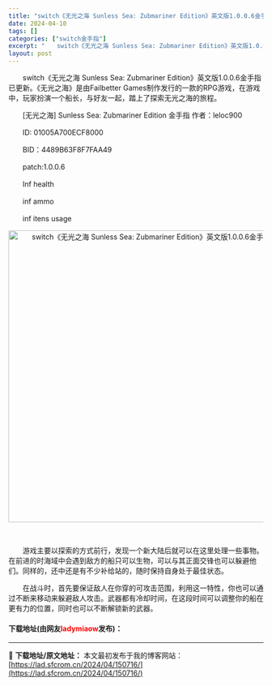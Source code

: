 ```yaml
---
title: "switch《无光之海 Sunless Sea: Zubmariner Edition》英文版1.0.0.6金手指下载"
date: 2024-04-10
tags: []
categories: ["switch金手指"]
excerpt: "　　switch《无光之海 Sunless Sea: Zubmariner Edition》英文版1.0.0.6金手指已更新。《无光之海》是由Failbetter Games制作发行的一款的RPG游戏，在游戏中，玩家扮演一个船长，与好友一起，踏上了探索无光之海的旅程。 　　[无光之海] Sunles&hellip;"
layout: post
---
```


 <p>　　switch《无光之海 Sunless Sea: Zubmariner Edition》英文版1.0.0.6金手指已更新。《无光之海》是由Failbetter Games制作发行的一款的RPG游戏，在游戏中，玩家扮演一个船长，与好友一起，踏上了探索无光之海的旅程。</p> <p>　　[无光之海] Sunless Sea: Zubmariner Edition 金手指 作者：leloc900</p> <p>　　ID: 01005A700ECF8000</p> <p>　　BID：4489B63F8F7FAA49</p> <p>　　patch:1.0.0.6</p> <p>　　Inf health</p> <p>　　inf ammo</p> <p>　　inf itens usage</p> <p align="center"><img align="" border="0" src="https://lad.sfcrom.cn/wp-content/uploads/2024/04/20240410_6615ecd388b54.webp" width="576" alt="switch《无光之海 Sunless Sea: Zubmariner Edition》英文版1.0.0.6金手指下载" /></p> <p align="center">&nbsp;</p> <p>　　游戏主要以探索的方式前行，发现一个新大陆后就可以在这里处理一些事物。在前进的时海域中会遇到敌方的船只可以生物，可以与其正面交锋也可以躲避他们。同样的，还中还是有不少补给站的，随时保持自身处于最佳状态。</p> <p>　　在战斗时，首先要保证敌人在你穿的可攻击范围，利用这一特性，你也可以通过不断来移动来躲避敌人攻击。武器都有冷却时间，在这段时间可以调整你的船在更有力的位置，同时也可以不断解锁新的武器。</p> <p><h4>下载地址(由网友<font color="red">ladymiaow</font>发布)：</h4></p> 

---
📖 **下载地址/原文地址：** 本文最初发布于我的博客网站：[https://lad.sfcrom.cn/2024/04/150716/](https://lad.sfcrom.cn/2024/04/150716/)
